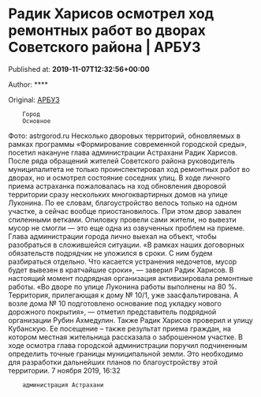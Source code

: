
# Радик Харисов осмотрел ход ремонтных работ во дворах Советского района | АРБУЗ

Published at: **2019-11-07T12:32:56+00:00**

Author: ****

Original: [АРБУЗ](https://arbuztoday.ru/radik-xarisov-osmotrel-xod-remontnyx-rabot-vo-dvorax-sovetskogo-rajona/)


        Город
        Основное
      
Фото: astrgorod.ru
Несколько дворовых территорий, обновляемых в рамках программы «Формирование современной городской среды», посетил накануне глава администрации Астрахани Радик Харисов. После ряда обращений жителей Советского района руководитель муниципалитета не только проинспектировал ход ремонтных работ во дворах, но и осмотрел состояние соседних улиц.
В ходе личного приема астраханка пожаловалась на ход обновления дворовой территории сразу нескольких многоквартирных домов на улице Луконина. По ее словам, благоустройство велось только на одном участке, а сейчас вообще приостановилось. При этом двор завален спиленными ветками. Опиловку провели сами жители, но вывезти мусор не смогли — это еще одна из озвученных проблем на приеме.
Глава администрации города лично выехал на объект, чтобы разобраться в сложившейся ситуации. «В рамках наших договорных обязательств подрядчик не уложился в сроки. С ним будем разбираться отдельно. Что касается устранения недочетов, мусор будет вывезен в кратчайшие сроки», — заверил Радик Харисов.
В настоящий момент подрядная организация активизировала ремонтные работы. «Во дворе по улице Луконина работы выполнены на 80 %. Территория, прилегающая к дому № 10/1, уже заасфальтирована. А возле дома № 10 подготовлено основание под укладку нового дорожного покрытия», — отметил представитель подрядной организации Рубин Ахмедулин.
Также Радик Харисов проверил и улицу Кубанскую. Ее посещение – также результат приема граждан, на котором местная жительница рассказала о заброшенном участке. В ходе осмотра глава городской администрации поручил подчиненным определить точные границы муниципальной земли. Это необходимо для разработки дальнейших планов по благоустройству этой территории.
7 ноября 2019, 16:32

        администрация Астрахани
      
